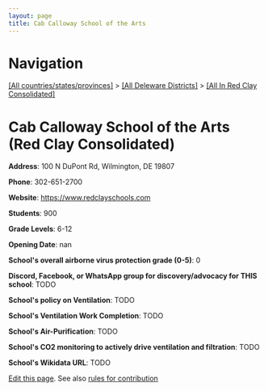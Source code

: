 ```yaml
---
layout: page
title: Cab Calloway School of the Arts
---
```

# Navigation

[[All countries/states/provinces]](../../..) > [[All Deleware Districts]](../..) > [[All In Red Clay Consolidated]](..)

# Cab Calloway School of the Arts (Red Clay Consolidated)

**Address**: 100 N DuPont Rd, Wilmington, DE 19807

**Phone**: 302-651-2700

**Website**: <https://www.redclayschools.com>

**Students**: 900

**Grade Levels**: 6-12

**Opening Date**: nan

**School's overall airborne virus protection grade (0-5)**: 0

**Discord, Facebook, or WhatsApp group for discovery/advocacy for THIS school**: TODO

**School's policy on Ventilation**: TODO

**School's Ventilation Work Completion**: TODO

**School's Air-Purification**: TODO

**School's CO2 monitoring to actively drive ventilation and filtration**: TODO

**School's Wikidata URL**: TODO


[Edit this page](https://github.com/ventilate-schools/DE/edit/main/./Red_Clay_Consolidated/Cab_Calloway_School_of_the_Arts.md). See also [rules for contribution](../../../contribution-rules/)
